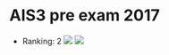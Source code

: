 # AIS3 pre exam 2017
* Ranking: 2
![]('https://github.com/ssspeedgit00/CTF/blob/master/2017/AIS3_pre_exam/a.png')
![]('https://github.com/ssspeedgit00/CTF/blob/master/2017/AIS3_pre_exam/b.png')